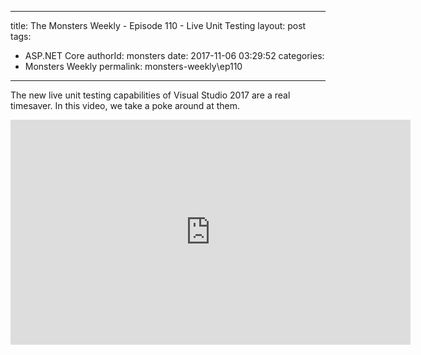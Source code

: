 
---
title: The Monsters Weekly - Episode 110 -  Live Unit Testing
layout: post
tags: 
  - ASP.NET Core
authorId: monsters
date: 2017-11-06 03:29:52
categories:
  - Monsters Weekly
permalink: monsters-weekly\ep110
---

<p>The new live unit testing capabilities of Visual Studio 2017 are a real timesaver. In this video, we take a poke around at them.</p> 


<iframe src='https://channel9.msdn.com/Series/aspnetmonsters/ASPNET-Monsters-110-Live-Unit-Testing/player' width='640' height='360' allowFullScreen frameBorder='0'></iframe>
